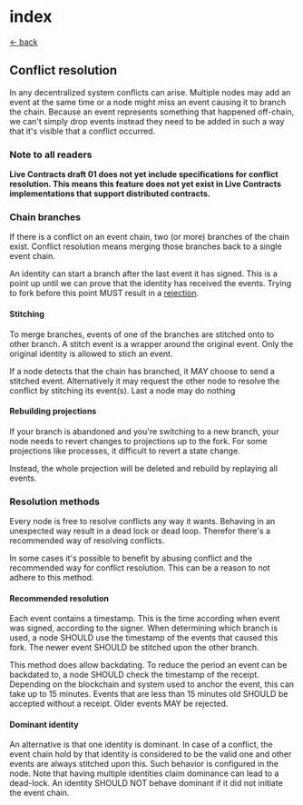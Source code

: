 # index

[← back](../)

## Conflict resolution

In any decentralized system conflicts can arise. Multiple nodes may add an event at the same time or a node might miss an event causing it to branch the chain. Because an event represents something that happened off-chain, we can't simply drop events instead they need to be added in such a way that it's visible that a conflict occurred.

### Note to all readers

**Live Contracts draft 01 does not yet include specifications for conflict resolution. This means this feature does not yet exist in Live Contracts implementations that support distributed contracts.**

### Chain branches

If there is a conflict on an event chain, two \(or more\) branches of the chain exist. Conflict resolution means merging those branches back to a single event chain.

An identity can start a branch after the last event it has signed. This is a point up until we can prove that the identity has received the events. Trying to fork before this point MUST result in a [rejection](https://github.com/legalthings/livecontracts-specs/tree/1f2cef267dfdf6fb694c3f8e878eb0af9a5cc284/15-rejection/README.md).

#### Stitching

To merge branches, events of one of the branches are stitched onto to other branch. A stitch event is a wrapper around the original event. Only the original identity is allowed to stich an event.

If a node detects that the chain has branched, it MAY choose to send a stitched event. Alternatively it may request the other node to resolve the conflict by stitching its event\(s\). Last a node may do nothing

#### Rebuilding projections

If your branch is abandoned and you're switching to a new branch, your node needs to revert changes to projections up to the fork. For some projections like processes, it difficult to revert a state change.

Instead, the whole projection will be deleted and rebuild by replaying all events.

### Resolution methods

Every node is free to resolve conflicts any way it wants. Behaving in an unexpected way result in a dead lock or dead loop. Therefor there's a recommended way of resolving conflicts.

In some cases it's possible to benefit by abusing conflict and the recommended way for conflict resolution. This can be a reason to not adhere to this method.

#### Recommended resolution

Each event contains a timestamp. This is the time according when event was signed, according to the signer. When determining which branch is used, a node SHOULD use the timestamp of the events that caused this fork. The newer event SHOULD be stitched upon the other branch.

This method does allow backdating. To reduce the period an event can be backdated to, a node SHOULD check the timestamp of the receipt. Depending on the blockchain and system used to anchor the event, this can take up to 15 minutes. Events that are less than 15 minutes old SHOULD be accepted without a receipt. Older events MAY be rejected.

#### Dominant identity

An alternative is that one identity is dominant. In case of a conflict, the event chain hold by that identity is considered to be the valid one and other events are always stitched upon this. Such behavior is configured in the node. Note that having multiple identities claim dominance can lead to a dead-lock. An identity SHOULD NOT behave dominant if it did not initiate the event chain.

